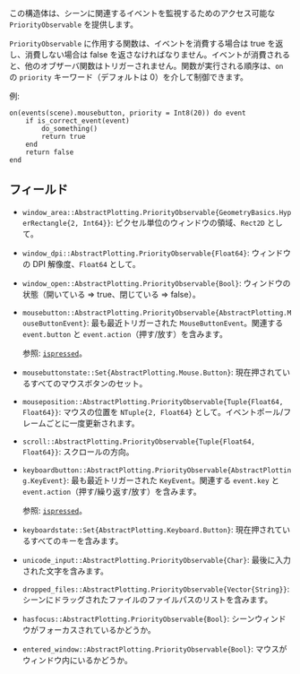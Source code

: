 この構造体は、シーンに関連するイベントを監視するためのアクセス可能な `PriorityObservable` を提供します。

`PriorityObservable` に作用する関数は、イベントを消費する場合は true を返し、消費しない場合は false を返さなければなりません。イベントが消費されると、他のオブザーバ関数はトリガーされません。関数が実行される順序は、`on` の `priority` キーワード（デフォルトは 0）を介して制御できます。

例:

```
on(events(scene).mousebutton, priority = Int8(20)) do event
    if is_correct_event(event)
        do_something()
        return true
    end
    return false
end
```

## フィールド

  * `window_area::AbstractPlotting.PriorityObservable{GeometryBasics.HyperRectangle{2, Int64}}`: ピクセル単位のウィンドウの領域、`Rect2D` として。
  * `window_dpi::AbstractPlotting.PriorityObservable{Float64}`: ウィンドウの DPI 解像度、`Float64` として。
  * `window_open::AbstractPlotting.PriorityObservable{Bool}`: ウィンドウの状態（開いている => true、閉じている => false）。
  * `mousebutton::AbstractPlotting.PriorityObservable{AbstractPlotting.MouseButtonEvent}`: 最も最近トリガーされた `MouseButtonEvent`。関連する `event.button` と `event.action`（押す/放す）を含みます。

    参照: [`ispressed`](@ref)。
  * `mousebuttonstate::Set{AbstractPlotting.Mouse.Button}`: 現在押されているすべてのマウスボタンのセット。
  * `mouseposition::AbstractPlotting.PriorityObservable{Tuple{Float64, Float64}}`: マウスの位置を `NTuple{2, Float64}` として。イベントポール/フレームごとに一度更新されます。
  * `scroll::AbstractPlotting.PriorityObservable{Tuple{Float64, Float64}}`: スクロールの方向。
  * `keyboardbutton::AbstractPlotting.PriorityObservable{AbstractPlotting.KeyEvent}`: 最も最近トリガーされた `KeyEvent`。関連する `event.key` と `event.action`（押す/繰り返す/放す）を含みます。

    参照: [`ispressed`](@ref)。
  * `keyboardstate::Set{AbstractPlotting.Keyboard.Button}`: 現在押されているすべてのキーを含みます。
  * `unicode_input::AbstractPlotting.PriorityObservable{Char}`: 最後に入力された文字を含みます。
  * `dropped_files::AbstractPlotting.PriorityObservable{Vector{String}}`: シーンにドラッグされたファイルのファイルパスのリストを含みます。
  * `hasfocus::AbstractPlotting.PriorityObservable{Bool}`: シーンウィンドウがフォーカスされているかどうか。
  * `entered_window::AbstractPlotting.PriorityObservable{Bool}`: マウスがウィンドウ内にいるかどうか。
